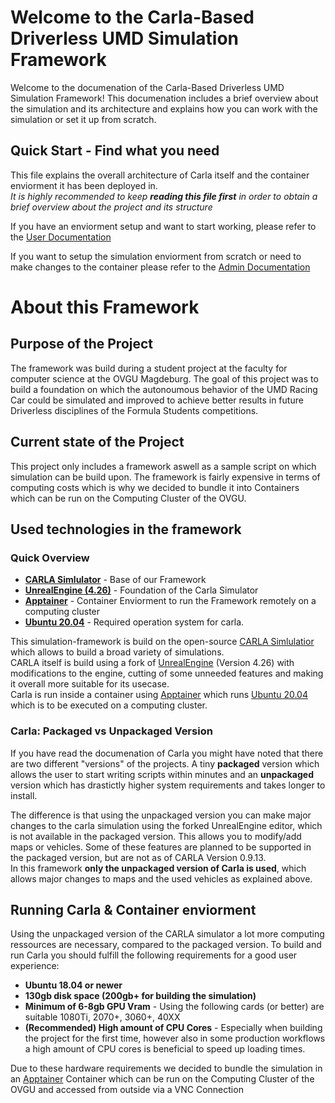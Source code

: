 Welcome to the Carla-Based Driverless UMD Simulation Framework
=============================================================

Welcome to the documenation of the Carla-Based Driverless UMD Simulation Framework!
This documenation includes a brief overview about the simulation and its architecture and explains how you can work with the simulation or set it up from scratch.

## Quick Start - Find what you need

This file explains the overall architecture of Carla itself and the container enviorment it has been deployed in. <br/>
*It is highly recommended to keep **reading this file first** in order to obtain a brief overview about the project and its structure*

If you have an enviorment setup and want to start working, please refer to the [User Documentation](User.md)

If you want to setup the simulation enviorment from scratch or need to make changes to the container please refer to the [Admin Documentation](Admin.md)

# About this Framework

## Purpose of the Project
The framework was build during a student project at the faculty for computer science at the OVGU Magdeburg. The goal of this project was to build a foundation on which the autonoumous behavior of the UMD Racing Car could be simulated and improved to achieve better results in future Driverless disciplines of the Formula Students competitions. 

## Current state of the Project
This project only includes a framework aswell as a sample script on which simulation can be build upon. The framework is fairly expensive in terms of computing costs which is why we decided to bundle it into Containers which can be run on the Computing Cluster of the OVGU. 

## Used technologies in the framework

### Quick Overview
- **[CARLA Simlulator](https://github.com/carla-simulator/carla)** - Base of our Framework
- **[UnrealEngine (4.26)](https://www.unrealengine.com/en-US)** - Foundation of the Carla Simulator
- **[Apptainer](https://apptainer.org/)** - Container Enviorment to run the Framework remotely on a computing cluster
- **[Ubuntu 20.04](https://releases.ubuntu.com/focal/)** - Required operation system for carla.


This simulation-framework is build on the open-source [CARLA Simlulatior](https://github.com/carla-simulator/carla) which allows to build a broad variety of simulations. <br/>
CARLA itself is build using a fork of [UnrealEngine](https://www.unrealengine.com/en-US) (Version 4.26) with modifications to the engine, cutting of some unneeded features and making it overall more suitable for its usecase. <br/>
Carla is run inside a container using [Apptainer](https://apptainer.org/) which runs [Ubuntu 20.04](https://releases.ubuntu.com/focal/) which is to be executed on a computing cluster.

### Carla: Packaged vs Unpackaged Version
If you have read the documenation of Carla you might have noted that there are two different "versions" of the projects. A tiny **packaged** version which allows the user to start writing scripts within minutes and an **unpackaged** version which has drastictly higher system requirements and takes longer to install.  <br/>

The difference is that using the unpackaged version you can make major changes to the carla simulation using the forked UnrealEngine editor, which is not available in the packaged version. This allows you to modify/add maps or vehicles. Some of these features are planned to be supported in the packaged version, but are not as of CARLA Version 0.9.13. <br/>
In this framework **only the unpackaged version of Carla is used**, which allows major changes to maps and the used vehicles as explained above.

## Running Carla & Container enviorment
Using the unpackaged version of the CARLA simulator a lot more computing ressources are necessary, compared to the packaged version. To build and run Carla you should fulfill the following requirements for a good user experience:
- **Ubuntu 18.04 or newer** <br/>
- **130gb disk space (200gb+ for building the simulation)**<br/>
- **Minimum of 6-8gb GPU Vram** - Using the following cards (or better) are suitable 1080Ti, 2070+, 3060+, 40XX <br/>
- **(Recommended) High amount of CPU Cores** - Especially when building the project for the first time, however also in some production workflows a high amount of CPU cores is beneficial to speed up loading times. <br/>

Due to these hardware requirements we decided to bundle the simulation in an [Apptainer](https://apptainer.org/) Container which can be run on the Computing Cluster of the OVGU and accessed from outside via a VNC Connection


